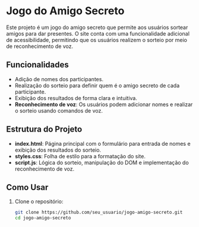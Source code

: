 # Jogo do Amigo Secreto

Este projeto é um jogo do amigo secreto que permite aos usuários sortear amigos para dar presentes. O site conta com uma funcionalidade adicional de acessibilidade, permitindo que os usuários realizem o sorteio por meio de reconhecimento de voz.

## Funcionalidades

- Adição de nomes dos participantes.
- Realização do sorteio para definir quem é o amigo secreto de cada participante.
- Exibição dos resultados de forma clara e intuitiva.
- **Reconhecimento de voz**: Os usuários podem adicionar nomes e realizar o sorteio usando comandos de voz.

## Estrutura do Projeto

- **index.html**: Página principal com o formulário para entrada de nomes e exibição dos resultados do sorteio.
- **styles.css**: Folha de estilo para a formatação do site.
- **script.js**: Lógica do sorteio, manipulação do DOM e implementação do reconhecimento de voz.

## Como Usar

1. Clone o repositório:
   ```bash
   git clone https://github.com/seu_usuario/jogo-amigo-secreto.git
   cd jogo-amigo-secreto
